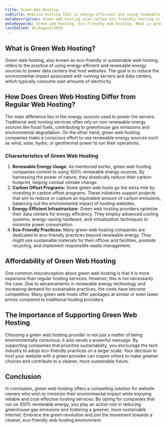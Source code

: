 ```yaml
---
title: Green Web Hosting
subtitle: Website hosting that is energy-efficient and using renewable energy sources.
metaDescription: Green web hosting also called eco-friendly hosting is the future, and it is characterized by data centers using energy-efficient equipment and renewable energy sources. Read more about green web hosting cost and more in this article.
metaKeywords: Green web hosting, Eco-friendly web hosting, What is green web hosting
lastEdited: 02/August/2023
---
```


## What is Green Web Hosting?

Green web hosting, also known as eco-friendly or sustainable web hosting, refers to the practice of using energy-efficient and renewable energy sources to power data centers that host websites. The goal is to reduce the environmental impact associated with running servers and data centers, which typically consume vast amounts of electricity.

## How Does Green Web Hosting Differ from Regular Web Hosting?

The main difference lies in the energy sources used to power the servers. Traditional web hosting services often rely on non-renewable energy sources like fossil fuels, contributing to greenhouse gas emissions and environmental degradation. On the other hand, green web hosting companies make a conscious effort to use renewable energy sources such as wind, solar, hydro, or geothermal power to run their operations.

### Characteristics of Green Web Hosting

1. **Renewable Energy Usage:** As mentioned earlier, green web hosting companies commit to using 100% renewable energy sources. By harnessing the power of nature, they drastically reduce their carbon footprint, helping combat climate change.
2. **Carbon Offset Programs:** Some green web hosts go the extra mile by investing in carbon offset programs. These initiatives support projects that aim to reduce or capture an equivalent amount of carbon emissions, balancing out the environmental impact of hosting websites.
3. **Energy-Efficient Infrastructure:** Green web hosting providers optimize their data centers for energy efficiency. They employ advanced cooling systems, energy-saving hardware, and virtualization techniques to minimize power consumption.
4. **Eco-Friendly Practices:** Many green web hosting companies are dedicated to eco-friendly practices beyond renewable energy. They might use sustainable materials for their offices and facilities, promote recycling, and implement responsible waste management.

## Affordability of Green Web Hosting

One common misconception about green web hosting is that it is more expensive than regular hosting services. However, this is not necessarily the case. Due to advancements in renewable energy technology and increasing demand for sustainable practices, the costs have become competitive. Many green web hosts offer packages at similar or even lower prices compared to traditional hosting providers.

## The Importance of Supporting Green Web Hosting

Choosing a green web hosting provider is not just a matter of being environmentally conscious; it also sends a powerful message. By supporting companies that prioritize sustainability, you encourage the tech industry to adopt eco-friendly practices on a larger scale. Your decision to host your website with a green provider can inspire others to make greener choices and contribute to a cleaner, more sustainable future.

## Conclusion

In conclusion, green web hosting offers a compelling solution for website owners who wish to minimize their environmental impact while enjoying reliable and cost-effective hosting services. By opting for companies that run on 100% renewable energy, you play an active role in reducing greenhouse gas emissions and fostering a greener, more sustainable internet. Embrace the green revolution and join the movement towards a cleaner, eco-friendly web hosting environment.
